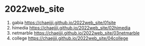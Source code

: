# 2022web_site
1. gabia https://chaejjji.github.io/2022web_site/01site
2. himedia https://chaejjji.github.io/2022web_site/02himedia
3. netmarble https://chaejjji.github.io/2022web_site/03netmarble
4. college https://chaejjji.github.io/2022web_site/04college
